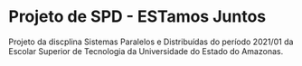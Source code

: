 # Projeto de SPD - ESTamos Juntos
Projeto da discplina Sistemas Paralelos e Distribuídas do período 2021/01 da Escolar Superior de Tecnologia da Universidade do Estado do Amazonas.
